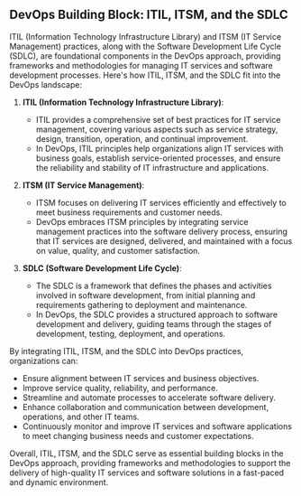 ## DevOps Building Block: ITIL, ITSM, and the SDLC

ITIL (Information Technology Infrastructure Library) and ITSM (IT Service Management) practices, along with the Software Development Life Cycle (SDLC), are foundational components in the DevOps approach, providing frameworks and methodologies for managing IT services and software development processes. Here's how ITIL, ITSM, and the SDLC fit into the DevOps landscape:

1. **ITIL (Information Technology Infrastructure Library)**:
   - ITIL provides a comprehensive set of best practices for IT service management, covering various aspects such as service strategy, design, transition, operation, and continual improvement.
   - In DevOps, ITIL principles help organizations align IT services with business goals, establish service-oriented processes, and ensure the reliability and stability of IT infrastructure and applications.

2. **ITSM (IT Service Management)**:
   - ITSM focuses on delivering IT services efficiently and effectively to meet business requirements and customer needs.
   - DevOps embraces ITSM principles by integrating service management practices into the software delivery process, ensuring that IT services are designed, delivered, and maintained with a focus on value, quality, and customer satisfaction.

3. **SDLC (Software Development Life Cycle)**:
   - The SDLC is a framework that defines the phases and activities involved in software development, from initial planning and requirements gathering to deployment and maintenance.
   - In DevOps, the SDLC provides a structured approach to software development and delivery, guiding teams through the stages of development, testing, deployment, and operations.

By integrating ITIL, ITSM, and the SDLC into DevOps practices, organizations can:
- Ensure alignment between IT services and business objectives.
- Improve service quality, reliability, and performance.
- Streamline and automate processes to accelerate software delivery.
- Enhance collaboration and communication between development, operations, and other IT teams.
- Continuously monitor and improve IT services and software applications to meet changing business needs and customer expectations.

Overall, ITIL, ITSM, and the SDLC serve as essential building blocks in the DevOps approach, providing frameworks and methodologies to support the delivery of high-quality IT services and software solutions in a fast-paced and dynamic environment.
